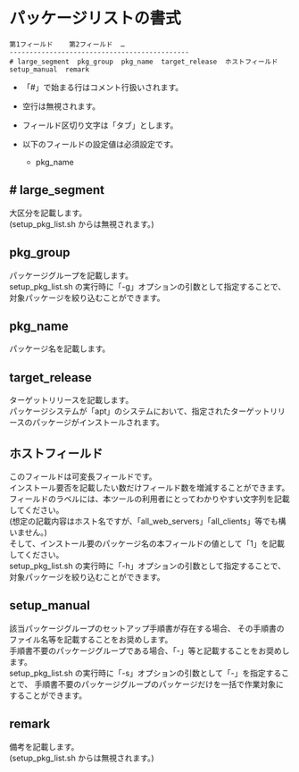 # パッケージリストの書式

    第1フィールド    第2フィールド  …
    ---------------------------------------------
    # large_segment  pkg_group  pkg_name  target_release  ホストフィールド  setup_manual  remark

* 「#」で始まる行はコメント行扱いされます。

* 空行は無視されます。

* フィールド区切り文字は「タブ」とします。

* 以下のフィールドの設定値は必須設定です。
  * pkg_name

## # large_segment

大区分を記載します。  
(setup_pkg_list.sh からは無視されます。)

## pkg_group

パッケージグループを記載します。  
setup_pkg_list.sh の実行時に「-g」オプションの引数として指定することで、対象パッケージを絞り込むことができます。

## pkg_name

パッケージ名を記載します。

## target_release

ターゲットリリースを記載します。  
パッケージシステムが「apt」のシステムにおいて、指定されたターゲットリリースのパッケージがインストールされます。

## ホストフィールド

このフィールドは可変長フィールドです。  
インストール要否を記載したい数だけフィールド数を増減することができます。  
フィールドのラベルには、本ツールの利用者にとってわかりやすい文字列を記載してください。  
(想定の記載内容はホスト名ですが、「all_web_servers」「all_clients」等でも構いません。)  
そして、インストール要のパッケージ名の本フィールドの値として「1」を記載してください。  
setup_pkg_list.sh の実行時に「-h」オプションの引数として指定することで、対象パッケージを絞り込むことができます。

## setup_manual

該当パッケージグループのセットアップ手順書が存在する場合、
その手順書のファイル名等を記載することをお奨めします。  
手順書不要のパッケージグループである場合、「-」等と記載することをお奨めします。  
setup_pkg_list.sh の実行時に「-s」オプションの引数として「-」を指定することで、
手順書不要のパッケージグループのパッケージだけを一括で作業対象にすることができます。

## remark

備考を記載します。  
(setup_pkg_list.sh からは無視されます。)
